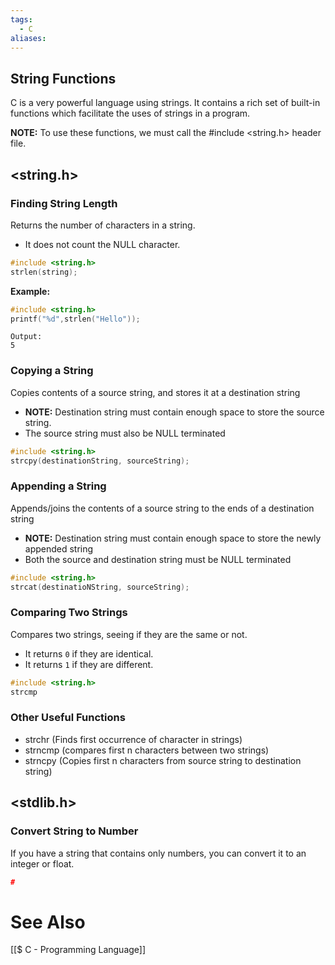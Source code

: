 ```yaml
---
tags:
  - C
aliases:
---
```

## String Functions
C is a very powerful language using strings. It contains a rich set of built-in functions which facilitate the uses of strings in a program.

**NOTE:** To use these functions, we must call the #include <string.h> header file.

## <string.h>
### Finding String Length
Returns the number of characters in a string.
- It does not count the NULL character.
```c showlinenumbers
#include <string.h>
strlen(string);
```

**Example:**
```c showlinenumbers
#include <string.h>
printf("%d",strlen("Hello"));
```

```
Output:
5
```

### Copying a String
Copies contents of a source string, and stores it at a destination string
- **NOTE:** Destination string must contain enough space to store the source string.
- The source string must also be NULL terminated
```c showlinenumbers
#include <string.h>
strcpy(destinationString, sourceString);
```

### Appending a String
Appends/joins the contents of a source string to the ends of a destination string
- **NOTE:** Destination string must contain enough space to store the newly appended string
- Both the source and destination string must be NULL terminated

```c showlinenumbers
#include <string.h>
strcat(destinatioNString, sourceString);
```

### Comparing Two Strings
Compares two strings, seeing if they are the same or not.
- It returns `0` if they are identical.
- It returns `1` if they are different.

```c showlinenumber
#include <string.h>
strcmp
```

### Other Useful Functions
- strchr (Finds first occurrence of character in strings)
- strncmp (compares first n characters between two strings)
- strncpy (Copies first n characters from source string to destination string)

## <stdlib.h>
### Convert String to Number
If you have a string that contains only numbers, you can convert it to an integer or float.
```c showlinenumbers
#
```


# See Also
[[$ C - Programming Language]]